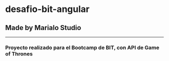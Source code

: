 # desafio-bit-angular
## Made by Marialo Studio
---
### Proyecto realizado para el Bootcamp de BIT, con API de Game of Thrones
 
